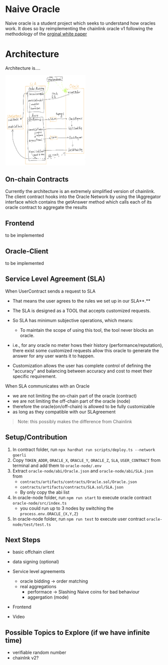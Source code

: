 # Naive Oracle

Naive oracle is a student project which seeks to understand how oracles work. It does so by reimplementing the chainlink oracle v1 following the methodology of the [orginal white paper](./media/ChainlinkWPv1.pdf)

# Architecture

Architecture is....

<img src="./media/architecture.png" alt="Relation between User/SLA/Oracle Contracts" style="zoom:28%;" />



## On-chain Contracts

Currently the architecture is an extremely simplified version of chainlink. The client contract
hooks into the Oracle Network by using the IAggregator interface which contains the getAnswer method which
calls each of its oracle contract to aggregate the results


## Frontend

to be implemented

## Oracle-Client

to be implemented

## Service Level Agreement (SLA)

When UserContract sends a request to SLA

- That means the user agrees to the rules we set up in our SLA**.**
- The SLA is designed as a TOOL that accepts customized requests.
- So SLA has minimum subjective operations, which means:
  - To maintain the scope of using this tool, the tool never blocks an oracle.

- i.e., for any oracle no meter hows their history (performance/reputation), there exist some customized requests allow this oracle to generate the answer for any user wants it to happen.
- Customization allows the user has complete control of defining the "accuracy" and balancing between accuracy and cost to meet their specific requirement.

When SLA communicates with an Oracle

- we are not limiting the on-chain part of the oracle (contract)
- we are not limiting the off-chain part of the oracle (node)
- therefore the oracle(on/off-chain) is allowed to be fully customizable
- as long as they compatible with our SLAgreement 

> Note: this possibly makes the difference from Chainlink

## Setup/Contribution

1. In contract folder, run `npx hardhat run scripts/deploy.ts --network goerli`
2. Copy `TOKEN_ADDR`, `ORACLE_X`, `ORACLE_Y`, `ORACLE_Z`, `SLA`, `USER_CONTRACT` from terminal and add them to `oracle-node/.env`
3. Extract `oracle-node/abi/Oracle.json` and `oracle-node/abi/SLA.json` from
   - `contracts/artifacts/contracts/Oracle.sol/Oracle.json`
   - `contracts/artifacts/contracts/SLA.sol/SLA.json`
   - By only copy the abi list
4. In oracle-node folder, run `npm run start` to execute oracle contract `oracle-node/src/index.ts`
   - you could run up to 3 nodes by switching the `process.env.ORACLE_{X,Y,Z}`
5. In oracle-node folder, run `npm run test` to execute user contract  `oracle-node/test/test.ts`


## Next Steps

- basic offchain client
- data signing (optional)
- Service level agreements
  - oracle bidding -> order matching
  - real aggregations
    - performace -> Slashing Naive coins for bad behaviour
    - aggergation (mode)

- Frontend
- Video

## Possible Topics to Explore (if we have infinite time)

- verifiable random number
- chainlnk v2?